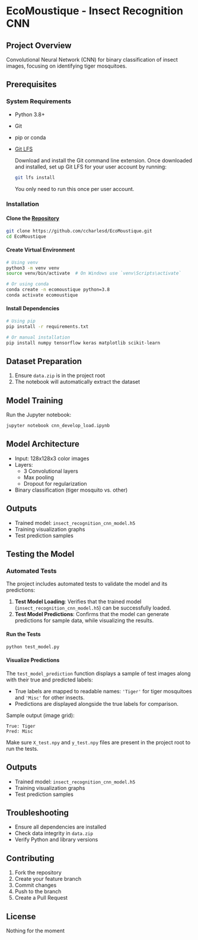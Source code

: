 # EcoMoustique - Insect Recognition CNN

## Project Overview
Convolutional Neural Network (CNN) for binary classification of insect images, focusing on identifying tiger mosquitoes.

## Prerequisites

### System Requirements
- Python 3.8+
- Git
- pip or conda
- [Git LFS](https://git-lfs.com)
  
  Download and install the Git command line extension. Once downloaded and installed, set up Git LFS for your user account by running:
  ```bash
  git lfs install
  ```
  You only need to run this once per user account.

### Installation

#### Clone the [Repository](https://github.com/ccharlesd/EcoMoustique/tree/main)
```bash
git clone https://github.com/ccharlesd/EcoMoustique.git
cd EcoMoustique
```

#### Create Virtual Environment
```bash
# Using venv
python3 -m venv venv
source venv/bin/activate  # On Windows use `venv\Scripts\activate`

# Or using conda
conda create -n ecomoustique python=3.8
conda activate ecomoustique
```

#### Install Dependencies
```bash
# Using pip
pip install -r requirements.txt

# Or manual installation
pip install numpy tensorflow keras matplotlib scikit-learn
```

## Dataset Preparation
1. Ensure `data.zip` is in the project root
2. The notebook will automatically extract the dataset

## Model Training
Run the Jupyter notebook:
```bash
jupyter notebook cnn_develop_load.ipynb
```

## Model Architecture
- Input: 128x128x3 color images
- Layers:
  - 3 Convolutional layers
  - Max pooling
  - Dropout for regularization
- Binary classification (tiger mosquito vs. other)

## Outputs
- Trained model: `insect_recognition_cnn_model.h5`
- Training visualization graphs
- Test prediction samples

## Testing the Model

### Automated Tests
The project includes automated tests to validate the model and its predictions:

1. **Test Model Loading**: Verifies that the trained model (`insect_recognition_cnn_model.h5`) can be successfully loaded.
2. **Test Model Predictions**: Confirms that the model can generate predictions for sample data, while visualizing the results.

#### Run the Tests
```bash
python test_model.py
```

#### Visualize Predictions
The `test_model_prediction` function displays a sample of test images along with their true and predicted labels:
- True labels are mapped to readable names: `'Tiger'` for tiger mosquitoes and `'Misc'` for other insects.
- Predictions are displayed alongside the true labels for comparison.

Sample output (image grid):
```
True: Tiger
Pred: Misc
```

Make sure `X_test.npy` and `y_test.npy` files are present in the project root to run the tests.

## Outputs
- Trained model: `insect_recognition_cnn_model.h5`
- Training visualization graphs
- Test prediction samples

## Troubleshooting
- Ensure all dependencies are installed
- Check data integrity in `data.zip`
- Verify Python and library versions

## Contributing
1. Fork the repository
2. Create your feature branch
3. Commit changes
4. Push to the branch
5. Create a Pull Request

## License
Nothing for the moment

